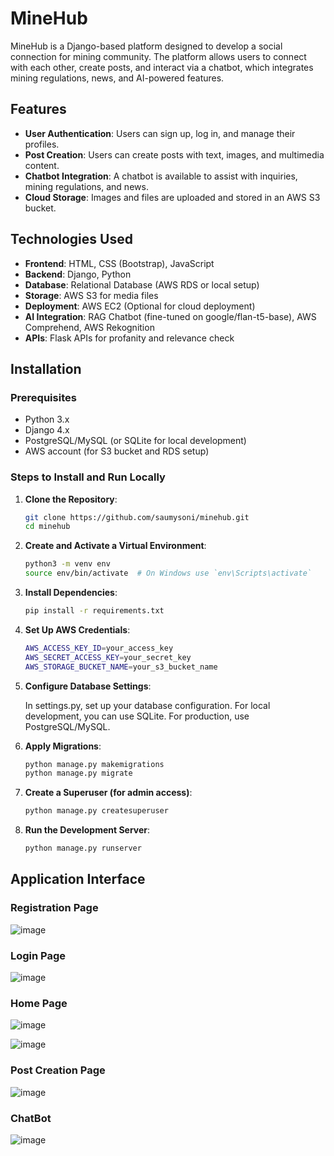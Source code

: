 # MineHub

MineHub is a Django-based platform designed to develop a social connection for mining community. The platform allows users to connect with each other, create posts, and interact via a chatbot, which integrates mining regulations, news, and AI-powered features.

## Features
- **User Authentication**: Users can sign up, log in, and manage their profiles.
- **Post Creation**: Users can create posts with text, images, and multimedia content.
- **Chatbot Integration**: A chatbot is available to assist with inquiries, mining regulations, and news.
- **Cloud Storage**: Images and files are uploaded and stored in an AWS S3 bucket.

## Technologies Used
- **Frontend**: HTML, CSS (Bootstrap), JavaScript
- **Backend**: Django, Python
- **Database**: Relational Database (AWS RDS or local setup)
- **Storage**: AWS S3 for media files
- **Deployment**: AWS EC2 (Optional for cloud deployment)
- **AI Integration**: RAG Chatbot (fine-tuned on google/flan-t5-base), AWS Comprehend, AWS Rekognition
- **APIs**: Flask APIs for profanity and relevance check

## Installation

### Prerequisites
- Python 3.x
- Django 4.x
- PostgreSQL/MySQL (or SQLite for local development)
- AWS account (for S3 bucket and RDS setup)

### Steps to Install and Run Locally

1. **Clone the Repository**:

   ```bash
   git clone https://github.com/saumysoni/minehub.git
   cd minehub
2. **Create and Activate a Virtual Environment**:
   ```bash
   python3 -m venv env
   source env/bin/activate  # On Windows use `env\Scripts\activate`

3. **Install Dependencies**:
   ```bash
   pip install -r requirements.txt
4. **Set Up AWS Credentials**:
   ```bash
   AWS_ACCESS_KEY_ID=your_access_key
   AWS_SECRET_ACCESS_KEY=your_secret_key
   AWS_STORAGE_BUCKET_NAME=your_s3_bucket_name

5. **Configure Database Settings**:
   
   In settings.py, set up your database configuration. For local development, you can use SQLite. For production, use PostgreSQL/MySQL.
6. **Apply Migrations**:
    ```bash
    python manage.py makemigrations
    python manage.py migrate
7. **Create a Superuser (for admin access)**:
    ```bash
    python manage.py createsuperuser
8. **Run the Development Server**:
    ```bash
    python manage.py runserver

## Application Interface

### Registration Page
![image](https://github.com/user-attachments/assets/20dc6370-eada-432b-83fa-7775a2dbaa5e)

### Login Page
![image](https://github.com/user-attachments/assets/92fa86e2-2b6a-4fb6-90d2-d8cd614fb4c7)

### Home Page
![image](https://github.com/user-attachments/assets/55794af7-9b5e-41bb-9dbc-eee8bf538ca6)

![image](https://github.com/user-attachments/assets/84e77431-b329-472b-a8f8-2a5766e39a33)
### Post Creation Page
![image](https://github.com/user-attachments/assets/5c246b29-aa77-49f4-a1e1-293d0e4fa45a)

### ChatBot
![image](https://github.com/user-attachments/assets/9d6a0465-9514-4721-a2aa-59c035f72947)

